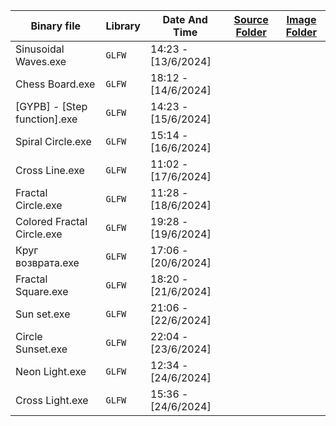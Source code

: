 | Binary file                                 | Library  | Date And Time        | [Source Folder](https://github.com/hxajk/30mins-project/tree/master/OpenGL/Arts/src) |[Image Folder](https://github.com/hxajk/30mins-project/tree/master/OpenGL/Arts/img)|
|---------------------------------------------|----------|----------------------|---------------------------------------------------------------------------------------|--------------------------------------------------------------------------------------------|
|  Sinusoidal Waves.exe                       | `GLFW`   |  14:23 - [13/6/2024] |                                                                                       |                                                                                            |
|  Chess Board.exe                            | `GLFW`   |  18:12 - [14/6/2024] |                                                                                       |                                                                                            |
|  [GYPB] - [Step function].exe               | `GLFW`   |  14:23 - [15/6/2024] |                                                                                       |                                                                                            |
|  Spiral Circle.exe                          | `GLFW`   |  15:14 - [16/6/2024] |                                                                                       |                                                                                            |
|  Cross Line.exe                             | `GLFW`   |  11:02 - [17/6/2024] |                                                                                       |                                                                                            |
|  Fractal Circle.exe                         | `GLFW`   |  11:28 - [18/6/2024] |                                                                                       |                                                                                            |
|Colored  Fractal Circle.exe                  | `GLFW`   |  19:28 - [19/6/2024] |                                                                                       |                                                                              |
|  Круг возврата.exe                          | `GLFW`   |  17:06 - [20/6/2024] |                                                                                       |                                                                              |
|  Fractal Square.exe                         | `GLFW`   |  18:20 - [21/6/2024] |                                                                                       |                                                                              |
|   Sun set.exe                               | `GLFW`   |  21:06 - [22/6/2024] |                                                                                       |                                                                              |
|   Circle Sunset.exe                         | `GLFW`   |  22:04 - [23/6/2024] |                                                                                       |                                                                              |
|   Neon Light.exe                         | `GLFW`      |  12:34 - [24/6/2024] |                                                                                       |                                                                              |
|   Cross Light.exe                         | `GLFW`     |  15:36 - [24/6/2024] |                                                                                       |                                                                              |

